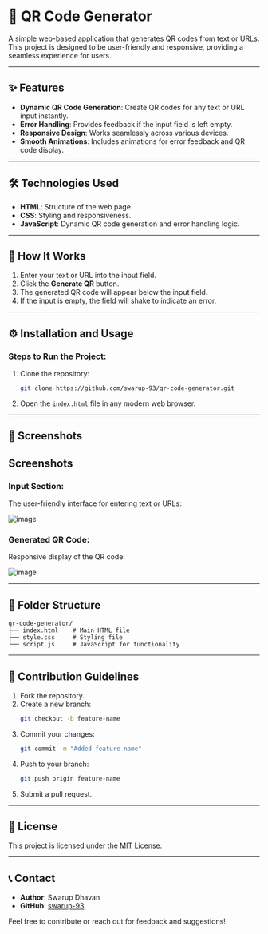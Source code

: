 # 📱 QR Code Generator  

A simple web-based application that generates QR codes from text or URLs. This project is designed to be user-friendly and responsive, providing a seamless experience for users.

---

## ✨ Features
- **Dynamic QR Code Generation**: Create QR codes for any text or URL input instantly.
- **Error Handling**: Provides feedback if the input field is left empty.
- **Responsive Design**: Works seamlessly across various devices.
- **Smooth Animations**: Includes animations for error feedback and QR code display.

---

## 🛠️ Technologies Used
- **HTML**: Structure of the web page.
- **CSS**: Styling and responsiveness.
- **JavaScript**: Dynamic QR code generation and error handling logic.

---

## 🚀 How It Works
1. Enter your text or URL into the input field.
2. Click the **Generate QR** button.
3. The generated QR code will appear below the input field.
4. If the input is empty, the field will shake to indicate an error.

---

## ⚙️ Installation and Usage
### Steps to Run the Project:
1. Clone the repository:
   ```bash
   git clone https://github.com/swarup-93/qr-code-generator.git
   ```
2. Open the `index.html` file in any modern web browser.

---

## 📸 Screenshots
## Screenshots
### Input Section:
The user-friendly interface for entering text or URLs:

![image](https://github.com/user-attachments/assets/fbd99caa-37c2-413a-bc4d-27369d108d29)



### Generated QR Code:
Responsive display of the QR code:

![image](https://github.com/user-attachments/assets/08f866a5-3dae-49fb-99f7-2c13b84e7e2c)


---

## 📂 Folder Structure
```
qr-code-generator/
├── index.html    # Main HTML file
├── style.css     # Styling file
└── script.js     # JavaScript for functionality
```

---

## 🤝 Contribution Guidelines
1. Fork the repository.
2. Create a new branch:
   ```bash
   git checkout -b feature-name
   ```
3. Commit your changes:
   ```bash
   git commit -m "Added feature-name"
   ```
4. Push to your branch:
   ```bash
   git push origin feature-name
   ```
5. Submit a pull request.

---

## 📜 License
This project is licensed under the [MIT License](LICENSE).

---

## 📞 Contact
- **Author**: Swarup Dhavan
- **GitHub**: [swarup-93](https://github.com/swarup-93)

Feel free to contribute or reach out for feedback and suggestions!
